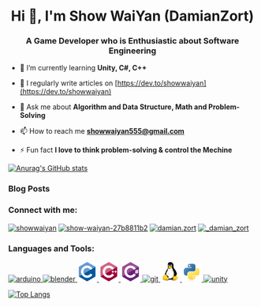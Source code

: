 <h1 align="center">Hi 👋, I'm Show WaiYan (DamianZort)</h1>
<h3 align="center">A Game Developer who is Enthusiastic about Software Engineering</h3>

- 🌱 I’m currently learning **Unity, C#, C++**

- 📝 I regularly write articles on [https://dev.to/showwaiyan](https://dev.to/showwaiyan)

- 💬 Ask me about **Algorithm and Data Structure, Math and Problem-Solving**

- 📫 How to reach me **showwaiyan555@gmail.com**

- ⚡ Fun fact **I love to think problem-solving & control the Mechine**

[![Anurag's GitHub stats](https://github-readme-stats.vercel.app/api?username=Showwaiyan&show_icons=true&theme=onedark)](https://github.com/anuraghazra/github-readme-stats)



### Blog Posts
<!-- BLOG-POST-LIST:START -->
<!-- BLOG-POST-LIST:END -->

<h3 align="left">Connect with me:</h3>
<p align="left">
<a href="https://dev.to/showwaiyan" target="blank"><img align="center" src="https://cdn.jsdelivr.net/npm/simple-icons@3.0.1/icons/dev-dot-to.svg" alt="showwaiyan" height="30" width="40" /></a>
<a href="https://linkedin.com/in/show-waiyan-27b8811b2" target="blank"><img align="center" src="https://raw.githubusercontent.com/rahuldkjain/github-profile-readme-generator/master/src/images/icons/Social/linked-in-alt.svg" alt="show-waiyan-27b8811b2" height="30" width="40" /></a>
<a href="https://fb.com/damian.zort" target="blank"><img align="center" src="https://raw.githubusercontent.com/rahuldkjain/github-profile-readme-generator/master/src/images/icons/Social/facebook.svg" alt="damian.zort" height="30" width="40" /></a>
<a href="https://instagram.com/_damian_zort" target="blank"><img align="center" src="https://raw.githubusercontent.com/rahuldkjain/github-profile-readme-generator/master/src/images/icons/Social/instagram.svg" alt="_damian_zort" height="30" width="40" /></a>
</p>

<h3 align="left">Languages and Tools:</h3>
<p align="left"> <a href="https://www.arduino.cc/" target="_blank"> <img src="https://cdn.worldvectorlogo.com/logos/arduino-1.svg" alt="arduino" width="40" height="40"/> </a> <a href="https://www.blender.org/" target="_blank"> <img src="https://download.blender.org/branding/community/blender_community_badge_white.svg" alt="blender" width="40" height="40"/> </a> <a href="https://www.cprogramming.com/" target="_blank"> <img src="https://raw.githubusercontent.com/devicons/devicon/master/icons/c/c-original.svg" alt="c" width="40" height="40"/> </a> <a href="https://www.w3schools.com/cpp/" target="_blank"> <img src="https://raw.githubusercontent.com/devicons/devicon/master/icons/cplusplus/cplusplus-original.svg" alt="cplusplus" width="40" height="40"/> </a> <a href="https://www.w3schools.com/cs/" target="_blank"> <img src="https://raw.githubusercontent.com/devicons/devicon/master/icons/csharp/csharp-original.svg" alt="csharp" width="40" height="40"/> </a> <a href="https://git-scm.com/" target="_blank"> <img src="https://www.vectorlogo.zone/logos/git-scm/git-scm-icon.svg" alt="git" width="40" height="40"/> </a> <a href="https://www.linux.org/" target="_blank"> <img src="https://raw.githubusercontent.com/devicons/devicon/master/icons/linux/linux-original.svg" alt="linux" width="40" height="40"/> </a> <a href="https://www.python.org" target="_blank"> <img src="https://raw.githubusercontent.com/devicons/devicon/master/icons/python/python-original.svg" alt="python" width="40" height="40"/> </a> <a href="https://unity.com/" target="_blank"> <img src="https://www.vectorlogo.zone/logos/unity3d/unity3d-icon.svg" alt="unity" width="40" height="40"/> </a> </p>

[![Top Langs](https://github-readme-stats.vercel.app/api/top-langs/?username=Showwaiyan&layout=compact)](https://github.com/anuraghazra/github-readme-stats)

